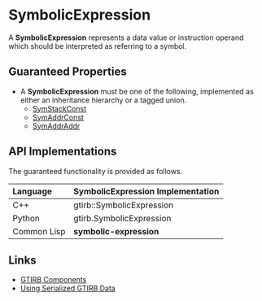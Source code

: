 SymbolicExpression
====================

A **SymbolicExpression** represents a data value or instruction
operand which should be interpreted as referring to a symbol.


Guaranteed Properties
---------------------

- A **SymbolicExpression** must be one of the following, implemented
  as either an inheritance hierarchy or a tagged union.
  - [SymStackConst](SymStackConst.md)
  - [SymAddrConst](SymAddrConst.md)
  - [SymAddrAddr](SymAddrAddr.md)


API Implementations
--------------------

The guaranteed functionality is provided as follows.

| Language    | SymbolicExpression Implementation |
|:------------|:----------------------------------|
| C++         | gtirb::SymbolicExpression         |
| Python      | gtirb.SymbolicExpression          |
| Common Lisp | **symbolic-expression**           |


Links
--------------------

- [GTIRB Components](COMPONENTS.md)
- [Using Serialized GTIRB Data](../../PROTOBUF.md)
